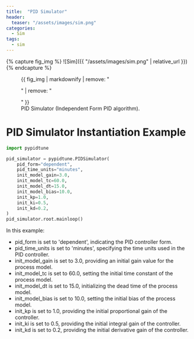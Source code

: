 ```yaml
---
title:  "PID Simulator"
header:
  teaser: "/assets/images/sim.png"
categories: 
  - Sim
tags:
  - sim
---
```


{% capture fig_img %}
![Sim]({{ "/assets/images/sim.png" | relative_url }})
{% endcapture %}

<figure>
  {{ fig_img | markdownify | remove: "<p>" | remove: "</p>" }}
  <figcaption>PID Simulator (Independent Form PID algorithm).</figcaption>
</figure> 

# PID Simulator Instantiation Example

```python
import pypidtune

pid_simulator = pypidtune.PIDSimulator(
    pid_form="dependent",
    pid_time_units="minutes",
    init_model_gain=3.0,
    init_model_tc=60.0,
    init_model_dt=15.0,
    init_model_bias=10.0,
    init_kp=1.0,
    init_ki=0.5,
    init_kd=0.2,
)
pid_simulator.root.mainloop()
```

In this example:

- pid_form is set to 'dependent', indicating the PID controller form.
- pid_time_units is set to 'minutes', specifying the time units used in the PID controller.
- init_model_gain is set to 3.0, providing an initial gain value for the process model.
- init_model_tc is set to 60.0, setting the initial time constant of the process model.
- init_model_dt is set to 15.0, initializing the dead time of the process model.
- init_model_bias is set to 10.0, setting the initial bias of the process model.
- init_kp is set to 1.0, providing the initial proportional gain of the controller.
- init_ki is set to 0.5, providing the initial integral gain of the controller.
- init_kd is set to 0.2, providing the initial derivative gain of the controller.

